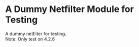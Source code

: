 A Dummy Netfilter Module for Testing
========
A dummy netfilter for testing.<br>
Note: Only test on 4.2.6
